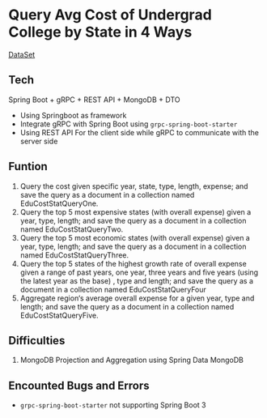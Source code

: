 # Query Avg Cost of Undergrad College by State in 4 Ways
[DataSet](https://www.kaggle.com/datasets/kfoster150/avg-cost-of-undergrad-college-by-state/versions/10?resource=download)
## Tech
Spring Boot + gRPC + REST API + MongoDB + DTO

- Using Springboot as framework
- Integrate gRPC with Spring Boot using `grpc-spring-boot-starter`
- Using REST API For the client side while gRPC to communicate with the server side

## Funtion
1. Query the cost given specific year, state, type, length, expense; and save the query as a document in a collection named EduCostStatQueryOne.
1. Query the top 5 most expensive states (with overall expense) given a year, type, length; and save the query as a document in a collection named EduCostStatQueryTwo.
1. Query the top 5 most economic states (with overall expense) given a year, type, length; and save the query as a document in a collection named EduCostStatQueryThree.
1. Query the top 5 states of the highest growth rate of overall expense given a range of past years, one year, three years and five years (using the latest year as the base) , type and length; and save the query as a document in a collection named EduCostStatQueryFour
1. Aggregate region‘s average overall expense for a given year, type and length; and save the query as a document in a collection named EduCostStatQueryFive.

## Difficulties
1. MongoDB Projection and Aggregation using Spring Data MongoDB

## Encounted Bugs and Errors
- `grpc-spring-boot-starter` not supporting Spring Boot 3
